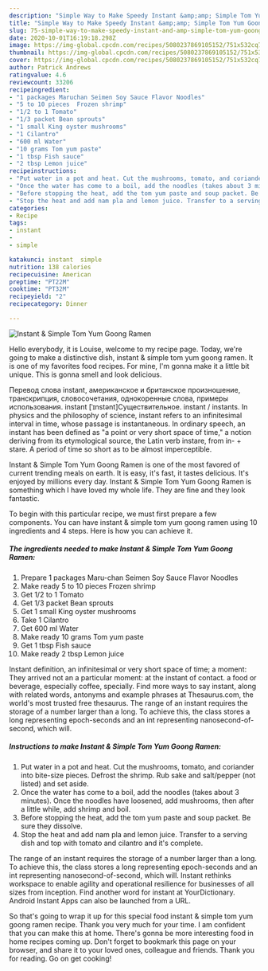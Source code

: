 ```yaml
---
description: "Simple Way to Make Speedy Instant &amp;amp; Simple Tom Yum Goong Ramen"
title: "Simple Way to Make Speedy Instant &amp;amp; Simple Tom Yum Goong Ramen"
slug: 75-simple-way-to-make-speedy-instant-and-amp-simple-tom-yum-goong-ramen
date: 2020-10-01T16:19:18.298Z
image: https://img-global.cpcdn.com/recipes/5080237869105152/751x532cq70/instant-simple-tom-yum-goong-ramen-recipe-main-photo.jpg
thumbnail: https://img-global.cpcdn.com/recipes/5080237869105152/751x532cq70/instant-simple-tom-yum-goong-ramen-recipe-main-photo.jpg
cover: https://img-global.cpcdn.com/recipes/5080237869105152/751x532cq70/instant-simple-tom-yum-goong-ramen-recipe-main-photo.jpg
author: Patrick Andrews
ratingvalue: 4.6
reviewcount: 33206
recipeingredient:
- "1 packages Maruchan Seimen Soy Sauce Flavor Noodles"
- "5 to 10 pieces  Frozen shrimp"
- "1/2 to 1 Tomato"
- "1/3 packet Bean sprouts"
- "1 small King oyster mushrooms"
- "1 Cilantro"
- "600 ml Water"
- "10 grams Tom yum paste"
- "1 tbsp Fish sauce"
- "2 tbsp Lemon juice"
recipeinstructions:
- "Put water in a pot and heat. Cut the mushrooms, tomato, and coriander into bite-size pieces. Defrost the shrimp. Rub sake and salt/pepper (not listed) and set aside."
- "Once the water has come to a boil, add the noodles (takes about 3 minutes). Once the noodles have loosened, add mushrooms, then after a little while, add shrimp and boil."
- "Before stopping the heat, add the tom yum paste and soup packet. Be sure they dissolve."
- "Stop the heat and add nam pla and lemon juice. Transfer to a serving dish and top with tomato and cilantro and it&#39;s complete."
categories:
- Recipe
tags:
- instant
- 
- simple

katakunci: instant  simple 
nutrition: 138 calories
recipecuisine: American
preptime: "PT22M"
cooktime: "PT32M"
recipeyield: "2"
recipecategory: Dinner

---
```



![Instant &amp; Simple Tom Yum Goong Ramen](https://img-global.cpcdn.com/recipes/5080237869105152/751x532cq70/instant-simple-tom-yum-goong-ramen-recipe-main-photo.jpg)

Hello everybody, it is Louise, welcome to my recipe page. Today, we're going to make a distinctive dish, instant &amp; simple tom yum goong ramen. It is one of my favorites food recipes. For mine, I'm gonna make it a little bit unique. This is gonna smell and look delicious.

Перевод слова instant, американское и британское произношение, транскрипция, словосочетания, однокоренные слова, примеры использования. instant [ˈɪnstənt]Существительное. instant / instants. In physics and the philosophy of science, instant refers to an infinitesimal interval in time, whose passage is instantaneous. In ordinary speech, an instant has been defined as &#34;a point or very short space of time,&#34; a notion deriving from its etymological source, the Latin verb instare, from in- + stare. A period of time so short as to be almost imperceptible.

Instant &amp; Simple Tom Yum Goong Ramen is one of the most favored of current trending meals on earth. It is easy, it's fast, it tastes delicious. It's enjoyed by millions every day. Instant &amp; Simple Tom Yum Goong Ramen is something which I have loved my whole life. They are fine and they look fantastic.


To begin with this particular recipe, we must first prepare a few components. You can have instant &amp; simple tom yum goong ramen using 10 ingredients and 4 steps. Here is how you can achieve it.

<!--inarticleads1-->

##### The ingredients needed to make Instant &amp; Simple Tom Yum Goong Ramen:

1. Prepare 1 packages Maru-chan Seimen Soy Sauce Flavor Noodles
1. Make ready 5 to 10 pieces  Frozen shrimp
1. Get 1/2 to 1 Tomato
1. Get 1/3 packet Bean sprouts
1. Get 1 small King oyster mushrooms
1. Take 1 Cilantro
1. Get 600 ml Water
1. Make ready 10 grams Tom yum paste
1. Get 1 tbsp Fish sauce
1. Make ready 2 tbsp Lemon juice


Instant definition, an infinitesimal or very short space of time; a moment: They arrived not an a particular moment: at the instant of contact. a food or beverage, especially coffee, specially. Find more ways to say instant, along with related words, antonyms and example phrases at Thesaurus.com, the world&#39;s most trusted free thesaurus. The range of an instant requires the storage of a number larger than a long. To achieve this, the class stores a long representing epoch-seconds and an int representing nanosecond-of-second, which will. 

<!--inarticleads2-->

##### Instructions to make Instant &amp; Simple Tom Yum Goong Ramen:

1. Put water in a pot and heat. Cut the mushrooms, tomato, and coriander into bite-size pieces. Defrost the shrimp. Rub sake and salt/pepper (not listed) and set aside.
1. Once the water has come to a boil, add the noodles (takes about 3 minutes). Once the noodles have loosened, add mushrooms, then after a little while, add shrimp and boil.
1. Before stopping the heat, add the tom yum paste and soup packet. Be sure they dissolve.
1. Stop the heat and add nam pla and lemon juice. Transfer to a serving dish and top with tomato and cilantro and it&#39;s complete.


The range of an instant requires the storage of a number larger than a long. To achieve this, the class stores a long representing epoch-seconds and an int representing nanosecond-of-second, which will. Instant rethinks workspace to enable agility and operational resilience for businesses of all sizes from inception. Find another word for instant at YourDictionary. Android Instant Apps can also be launched from a URL. 

So that's going to wrap it up for this special food instant &amp; simple tom yum goong ramen recipe. Thank you very much for your time. I am confident that you can make this at home. There's gonna be more interesting food in home recipes coming up. Don't forget to bookmark this page on your browser, and share it to your loved ones, colleague and friends. Thank you for reading. Go on get cooking!
